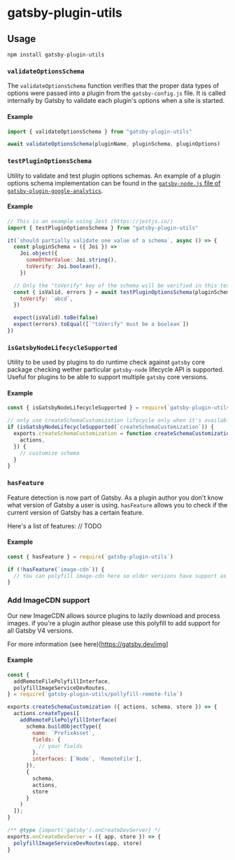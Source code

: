 # gatsby-plugin-utils

## Usage

```shell
npm install gatsby-plugin-utils
```

### `validateOptionsSchema`

The `validateOptionsSchema` function verifies that the proper data types of options were passed into a plugin from the `gatsby-config.js` file. It is called internally by Gatsby to validate each plugin's options when a site is started.

#### Example

```js
import { validateOptionsSchema } from "gatsby-plugin-utils"

await validateOptionsSchema(pluginName, pluginSchema, pluginOptions)
```

### `testPluginOptionsSchema`

Utility to validate and test plugin options schemas. An example of a plugin options schema implementation can be found in the [`gatsby-node.js` file of `gatsby-plugin-google-analytics`](https://github.com/gatsbyjs/gatsby/blob/master/packages/gatsby-plugin-google-analytics/src/gatsby-node.js).

#### Example

```js
// This is an example using Jest (https://jestjs.io/)
import { testPluginOptionsSchema } from "gatsby-plugin-utils"

it(`should partially validate one value of a schema`, async () => {
  const pluginSchema = ({ Joi }) =>
    Joi.object({
      someOtherValue: Joi.string(),
      toVerify: Joi.boolean(),
    })

  // Only the "toVerify" key of the schema will be verified in this test
  const { isValid, errors } = await testPluginOptionsSchema(pluginSchema, {
    toVerify: `abcd`,
  })

  expect(isValid).toBe(false)
  expect(errors).toEqual([`"toVerify" must be a boolean`])
})
```

### `isGatsbyNodeLifecycleSupported`

Utility to be used by plugins to do runtime check against `gatsby` core package checking wether particular `gatsby-node` lifecycle API is supported. Useful for plugins to be able to support multiple `gatsby` core versions.

#### Example

```js
const { isGatsbyNodeLifecycleSupported } = require(`gatsby-plugin-utils`)

// only use createSchemaCustomization lifecycle only when it's available.
if (isGatsbyNodeLifecycleSupported(`createSchemaCustomization`)) {
  exports.createSchemaCustomization = function createSchemaCustomization({
    actions,
  }) {
    // customize schema
  }
}
```

### `hasFeature`

Feature detection is now part of Gatsby. As a plugin author you don't know what version of Gatsby a user is using. `hasFeature` allows you to check if the current version of Gatsby has a certain feature.

Here's a list of features:
// TODO

#### Example

```js
const { hasFeature } = require(`gatsby-plugin-utils`)

if (!hasFeature(`image-cdn`)) {
  // You can polyfill image-cdn here so older versions have support as well
}
```

### Add ImageCDN support

Our new ImageCDN allows source plugins to lazily download and process images. if you're a plugin author please use this polyfill to add support for all Gatsby V4 versions.

For more information (see here)[https://gatsby.dev/img]

#### Example

```js
const {
  addRemoteFilePolyfillInterface,
  polyfillImageServiceDevRoutes,
} = require(`gatsby-plugin-utils/pollyfill-remote-file`)

exports.createSchemaCustomization ({ actions, schema, store }) => {
  actions.createTypes([
    addRemoteFilePolyfillInterface(
      schema.buildObjectType({
        name: `PrefixAsset`,
        fields: {
          // your fields
        },
        interfaces: [`Node`, 'RemoteFile'],
      }),
      {
        schema,
        actions,
        store
      }
    )
  ]);
}

/** @type {import('gatsby').onCreateDevServer} */
exports.onCreateDevServer = ({ app, store }) => {
  polyfillImageServiceDevRoutes(app, store)
}
```
